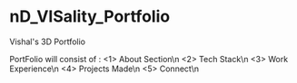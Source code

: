 # nD_VISality_Portfolio
Vishal's 3D Portfolio

PortFolio will consist of :
<1> About Section\n
<2> Tech Stack\n
<3> Work Experience\n
<4> Projects Made\n
<5> Connect\n
